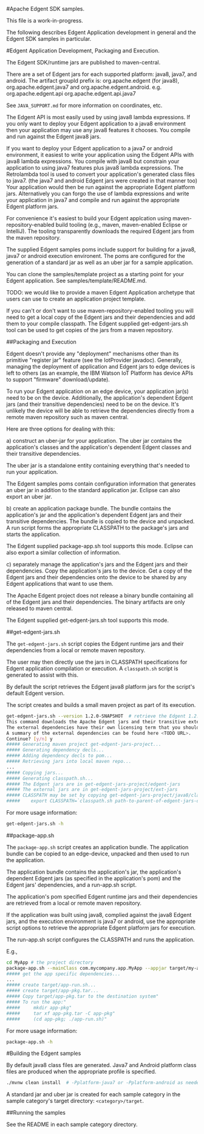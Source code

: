 <!--
  Licensed to the Apache Software Foundation (ASF) under one or more
  contributor license agreements.  See the NOTICE file distributed with
  this work for additional information regarding copyright ownership.
  The ASF licenses this file to You under the Apache License, Version 2.0
  (the "License"); you may not use this file except in compliance with
  the License.  You may obtain a copy of the License at

      http://www.apache.org/licenses/LICENSE-2.0

  Unless required by applicable law or agreed to in writing, software
  distributed under the License is distributed on an "AS IS" BASIS,
  WITHOUT WARRANTIES OR CONDITIONS OF ANY KIND, either express or implied.
  See the License for the specific language governing permissions and
  limitations under the License.
-->
#Apache Edgent SDK samples.

This file is a work-in-progress.

The following describes Edgent Application development in general
and the Edgent SDK samples in particular.

#Edgent Application Development, Packaging and Execution.

The Edgent SDK/runtime jars are published to maven-central.
  
There are a set of Edgent jars for each supported platform: java8, java7, and android.
The artifact groupId prefix is: org.apache.edgent (for java8),
org.apache.edgent.java7 and org.apache.edgent.android.  e.g.
    org.apache.edgent.api  org.apache.edgent.api.java7

See `JAVA_SUPPORT.md` for more information on coordinates, etc.

The Edgent API is most easily used by using java8 lambda expressions.
If you only want to deploy your Edgent application to a java8 environment
then your application may use any java8 features it chooses.  You compile
and run against the Edgent java8 jars.

If you want to deploy your Edgent application to a java7 or android
environment, it easiest to write your application using the Edgent APIs
with java8 lambda expressions.  You compile with java8 but constrain 
your application to using java7 features plus java8 lambda expressions.
The Retrolambda tool is used to convert your application's generated 
class files to java7.
(the java7 and android Edgent jars were created in that manner too)
Your application would then be run against the appropriate
Edgent platform jars. Alternatively you can forgo the use of lambda
expressions and write your application in java7 and compile
and run against the appropriate Edgent platform jars.

For convenience it's easiest to build your Edgent applcation using 
maven-repository-enabled build tooling (e.g., maven, maven-enabled
Eclipse or IntelliJ).  The tooling transparently downloads the 
required Edgent jars from the maven repository.

The supplied Edgent samples poms include support for building for
a java8, java7 or android execution environent. The poms are
configured for the generation of a standard jar as well as an
uber jar for a sample application.

You can clone the samples/template project as a starting point
for your Edgent application.  See samples/template/README.md.

TODO: we would like to provide a maven Edgent Application archetype
that users can use to create an application project template.

If you can't or don't want to use maven-repository-enabled tooling
you will need to get a local copy of the Edgent jars and their
dependencies and add them to your compile classpath.
The Edgent supplied get-edgent-jars.sh tool can be used to
get copies of the jars from a maven repository.


##Packaging and Execution

Edgent doesn't provide any "deployment" mechanisms other than its primitive
"register jar" feature (see the IotProvider javadoc).  Generally, managing
the deployment of application and Edgent jars to edge devices is left to 
others (as an example, the IBM Watson IoT Platform has device APIs to
support "firmware" download/update).

To run your Edgent application on an edge device, your application
jar(s) need to be on the device.  Additionally, the application's 
dependent Edgent jars (and their transitive dependencies) need to
be on the device.  It's unlikely the device will be able to retrieve
the dependencies directly from a remote maven repository such as
maven central.

Here are three options for dealing with this:

a) construct an uber-jar for your application.
   The uber jar contains the application's classes and
   the application's dependent Edgent classes and their
   transitive dependencies.

   The uber jar is a standalone entity containing
   everything that's needed to run your application.

   The Edgent samples poms contain configuration information
   that generates an uber jar in addition to the standard
   application jar.  Eclipse can also export an uber jar.

b) create an application package bundle.
   The bundle contains the application's jar
   and the application's dependent Edgent jars and their
   transitive dependencies.
   The bundle is copied to the device and unpacked.
   A run script forms the appropriate CLASSPATH
   to the package's jars and starts the application.

   The Edgent supplied package-app.sh tool supports this mode.
   Eclipse can also export a similar collection
   of information.

c) separately manage the application's jars and the
   Edgent jars and their dependencies.
   Copy the application's jars to the device.
   Get a copy of the Edgent jars and their dependencies
   onto the device to be shared by any Edgent applications
   that want to use them.

   The Apache Edgent project does not release a
   binary bundle containing all of the Edgent jars
   and their dependencies.  The binary artifacts
   are only released to maven central.

   The Edgent supplied get-edgent-jars.sh tool supports this mode.
   
##get-edgent-jars.sh

The `get-edgent-jars.sh` script copies the Edgent runtime jars and their
dependencies from a local or remote maven repository.

The user may then directly use the jars in CLASSPATH specifications
for Edgent application compilation or execution.
A `classpath.sh` script is generated to assist with this.

By default the script retrieves the Edgent java8 platform jars for the
script's default Edgent version.

The script creates and builds a small maven project as
part of its execution.

```sh
get-edgent-jars.sh --version 1.2.0-SNAPSHOT  # retrieve the Edgent 1.2.0-SNAPSHOT java8 jars
This command downloads the Apache Edgent jars and their transitive external dependencies.
The external dependencies have their own licensing term that you should review.
A summary of the external dependencies can be found here <TODO URL>.
Continue? [y/n] y
##### Generating maven project get-edgent-jars-project...
##### Generating dependency decls...
##### Adding dependency decls to pom...
##### Retrieving jars into local maven repo...
...
##### Copying jars...
##### Generating classpath.sh...
##### The Edgent jars are in get-edgent-jars-project/edgent-jars
##### The external jars are in get-edgent-jars-project/ext-jars
##### CLASSPATH may be set by copying get-edgent-jars-project/java8/classpath.sh and using it like:
#####    export CLASSPATH=`classpath.sh path-to-parent-of-edgent-jars-dir`
```

For more usage information:

```sh
get-edgent-jars.sh -h
```

##package-app.sh

The `package-app.sh` script creates an application bundle.
The application bundle can be copied to an edge-device,
unpacked and then used to run the application.

The application bundle contains the application's jar,
the application's dependent Edgent jars (as specified in
the application's pom) and the Edgent jars' dependencies,
and a run-app.sh script.

The application's pom specified Edgent runtime jars and 
their dependencies are retrieved from a local or remote
maven repository.

If the application was built using java8, complied against
the java8 Edgent jars, and the execution environment is
java7 or android, use the appropriate script options
to retrieve the appropriate Edgent platform jars for
execution.

The run-app.sh script configures the CLASSPATH and runs
the application.

E.g.,

```sh
cd MyApp # the project directory
package-app.sh --mainClass com.mycompany.app.MyApp --appjar target/my-app-1.0-SNAPSHOT.jar
##### get the app specific dependencies...
...
##### create target/app-run.sh...
##### create target/app-pkg.tar...
##### Copy target/app-pkg.tar to the destination system"
##### To run the app:"
#####     mkdir app-pkg"
#####     tar xf app-pkg.tar -C app-pkg"
#####     (cd app-pkg; ./app-run.sh)"
```

For more usage information:

```sh
package-app.sh -h
```

#Building the Edgent samples

By default java8 class files are generated.
Java7 and Android platform class files are produced when the appropriate
profile is specified.

```sh
./mvnw clean install  # -Pplatform-java7 or -Pplatform-android as needed
```

A standard jar and uber jar is created for each sample category
in the sample category's target directory: `<category>/target`.


##Running the samples

See the README in each sample category directory.
